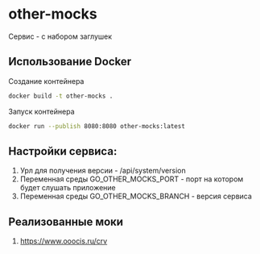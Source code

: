 # other-mocks
Сервис - с набором заглушек

## Использование Docker
Создание контейнера
```bash
docker build -t other-mocks .
```
Запуск контейнера
```bash
docker run --publish 8080:8080 other-mocks:latest
```

## Настройки сервиса:
1. Урл для получения версии - /api/system/version
2. Переменная среды GO_OTHER_MOCKS_PORT - порт на котором будет слушать приложение
3. Переменная среды GO_OTHER_MOCKS_BRANCH - версия сервиса

## Реализованные моки
1. https://www.ooocis.ru/crv
